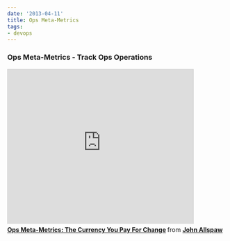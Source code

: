 ```yaml
---
date: '2013-04-11'
title: Ops Meta-Metrics
tags:
- devops
---
```



### Ops Meta-Metrics - Track Ops Operations

<iframe src="http://www.slideshare.net/slideshow/embed_code/4609305" width="427" height="356" frameborder="0" marginwidth="0" marginheight="0" scrolling="no" style="border:1px solid #CCC;border-width:1px 1px 0;margin-bottom:5px" allowfullscreen webkitallowfullscreen mozallowfullscreen> </iframe> <div style="margin-bottom:5px"> <strong> <a href="http://www.slideshare.net/jallspaw/ops-metametrics-the-currency-you-pay-for-change" title="Ops Meta-Metrics: The Currency You Pay For Change" target="_blank">Ops Meta-Metrics: The Currency You Pay For Change</a> </strong> from <strong><a href="http://www.slideshare.net/jallspaw" target="_blank">John Allspaw</a></strong> </div>
